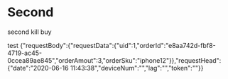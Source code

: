 # Second
second kill buy

test 
{"requestBody":{"requestData":{"uid":1,"orderId":"e8aa742d-fbf8-4719-ac45-0ccea89ae845","orderAmout":3,"orderSku":"iphone12"}},"requestHead":{"date":"2020-06-16 11:43:38","deviceNum":"","lag":"","token":""}}



